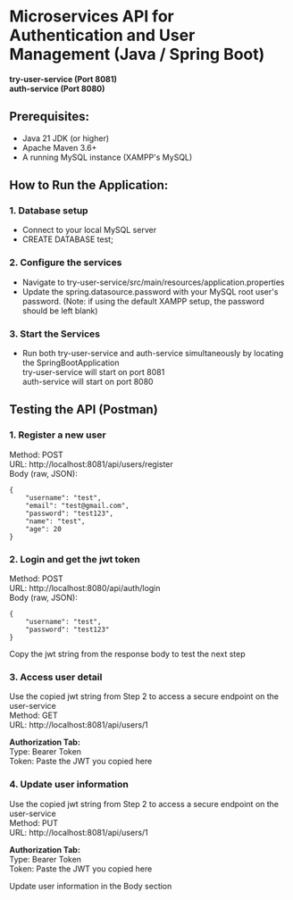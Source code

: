 # Microservices API for Authentication and User Management (Java / Spring Boot)

**try-user-service (Port 8081)**\
**auth-service (Port 8080)**

## Prerequisites:
- Java 21 JDK (or higher)
- Apache Maven 3.6+
- A running MySQL instance (XAMPP's MySQL)

## How to Run the Application: 
### 1. Database setup
- Connect to your local MySQL server
- CREATE DATABASE test;

### 2. Configure the services
- Navigate to try-user-service/src/main/resources/application.properties
- Update the spring.datasource.password with your MySQL root user's password. (Note: if using the default XAMPP setup, the password should be left blank)

### 3. Start the Services
- Run both try-user-service and auth-service simultaneously by locating the SpringBootApplication\
try-user-service will start on port 8081\
auth-service will start on port 8080


## Testing the API (Postman)
### 1. Register a new user
Method: POST\
URL: http://localhost:8081/api/users/register \
Body (raw, JSON):
```
{
    "username": "test",
    "email": "test@gmail.com",
    "password": "test123",
    "name": "test",
    "age": 20
}
```

### 2. Login and get the jwt token
Method: POST\
URL: http://localhost:8080/api/auth/login \
Body (raw, JSON):
```
{
    "username": "test",
    "password": "test123"
}
```
Copy the jwt string from the response body to test the next step

### 3. Access user detail
Use the copied jwt string from Step 2 to access a secure endpoint on the user-service\
Method: GET\
URL: http://localhost:8081/api/users/1 

**Authorization Tab:**\
Type: Bearer Token\
Token: Paste the JWT you copied here

### 4. Update user information
Use the copied jwt string from Step 2 to access a secure endpoint on the user-service\
Method: PUT\
URL: http://localhost:8081/api/users/1 

**Authorization Tab:**\
Type: Bearer Token\
Token: Paste the JWT you copied here

Update user information in the Body section
